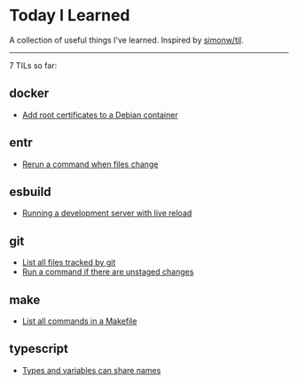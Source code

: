 # Today I Learned

A collection of useful things I've learned. Inspired by [simonw/til](https://github.com/simonw/til).

---

7 TILs so far:

## docker

- [Add root certificates to a Debian container](/docker/add-root-certificates-to-a-debian-container.md)

## entr

- [Rerun a command when files change](/entr/rerun-a-command-when-files-change.md)

## esbuild

- [Running a development server with live reload](/esbuild/running-a-development-server-with-live-reload.md)

## git

- [List all files tracked by git](/git/list-all-files-tracked-by-git.md)
- [Run a command if there are unstaged changes](/git/run-a-command-if-there-are-unstaged-changes.md)

## make

- [List all commands in a Makefile](/make/list-all-commands-in-a-makefile.md)

## typescript

- [Types and variables can share names](/typescript/types-and-variables-can-share-names.md)
